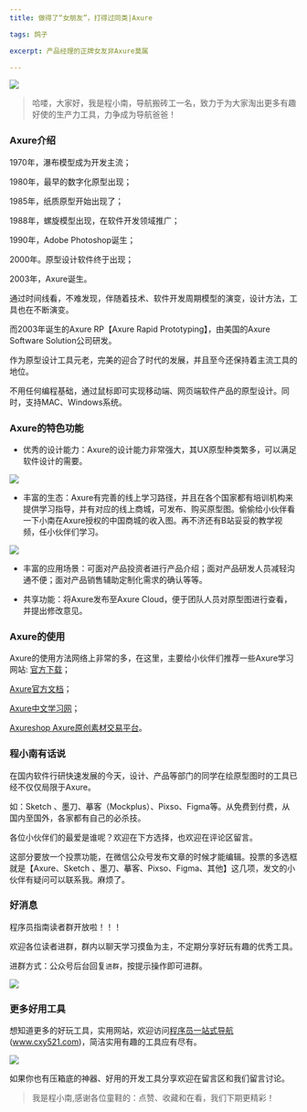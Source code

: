 ```yaml
---
title: 做得了“女朋友”，打得过同类|Axure

tags: 鸽子

excerpt: 产品经理的正牌女友非Axure莫属

---
```

![](https://navtool.gitee.io/blog/assets/imgs/20220822/11.jpg)

> 哈喽，大家好，我是程小南，导航搬砖工一名，致力于为大家淘出更多有趣好使的生产力工具，力争成为导航爸爸！

### Axure介绍

1970年，瀑布模型成为开发主流；

1980年，最早的数字化原型出现；

1985年，纸质原型开始出现了；

1988年，螺旋模型出现，在软件开发领域推广；

1990年，Adobe Photoshop诞生；

2000年。原型设计软件终于出现；

2003年，Axure诞生。

通过时间线看，不难发现，伴随着技术、软件开发周期模型的演变，设计方法，工具也在不断演变。

而2003年诞生的Axure RP【Axure Rapid Prototyping】，由美国的Axure Software Solution公司研发。

作为原型设计工具元老，完美的迎合了时代的发展，并且至今还保持着主流工具的地位。

不用任何编程基础，通过鼠标即可实现移动端、网页端软件产品的原型设计。同时，支持MAC、Windows系统。

### Axure的特色功能

- 优秀的设计能力：Axure的设计能力非常强大，其UX原型种类繁多，可以满足软件设计的需要。

![](https://navtool.gitee.io/blog/assets/imgs/20220822/13.jpg)

- 丰富的生态：Axure有完善的线上学习路径，并且在各个国家都有培训机构来提供学习指导，并有对应的线上商城，可发布、购买原型图。偷偷给小伙伴看一下小南在Axure授权的中国商城的收入图。再不济还有B站妥妥的教学视频，任小伙伴们学习。

![](https://navtool.gitee.io/blog/assets/imgs/20220822/14.jpg)

- 丰富的应用场景：可面对产品投资者进行产品介绍；面对产品研发人员减轻沟通不便；面对产品销售辅助定制化需求的确认等等。

- 共享功能：将Axure发布至Axure Cloud，便于团队人员对原型图进行查看，并提出修改意见。

### Axure的使用

Axure的使用方法网络上非常的多，在这里，主要给小伙伴们推荐一些Axure学习网站:
[官方下载](https://www.axure.com/downloadthanks)；

[Axure官方文档](https://docs.axure.com/all-documentation/)；

[Axure中文学习网](https://www.axure.com.cn/)；

[Axureshop Axure原创素材交易平台](https://www.axureshop.com/)。

### 程小南有话说

在国内软件行研快速发展的今天，设计、产品等部门的同学在绘原型图时的工具已经不仅仅局限于Axure。

如：Sketch
、墨刀、摹客（Mockplus）、Pixso、Figma等。从免费到付费，从国内至国外，各家都有自己的必杀技。

各位小伙伴们的最爱是谁呢？欢迎在下方选择，也欢迎在评论区留言。

这部分要放一个投票功能，在微信公众号发布文章的时候才能编辑。投票的多选框就是【Axure、Sketch
、墨刀、摹客、Pixso、Figma、其他】这几项，发文的小伙伴有疑问可以联系我。麻烦了。

### 好消息

程序员指南读者群开放啦！！！

欢迎各位读者进群，群内以聊天学习摸鱼为主，不定期分享好玩有趣的优秀工具。

进群方式：公众号后台回复`进群`，按提示操作即可进群。

![](https://navtool.gitee.io/blog/assets/imgs/erweima.jpg)

### 更多好用工具

想知道更多的好玩工具，实用网站，欢迎访问[程序员一站式导航](http://www.cxy521.com/)(www.cxy521.com)，简洁实用有趣的工具应有尽有。

![](https://navtool.gitee.io/blog/assets/imgs/20220329/img.png)

如果你也有压箱底的神器、好用的开发工具分享欢迎在留言区和我们留言讨论。

> 我是程小南,感谢各位童鞋的：点赞、收藏和在看，我们下期更精彩！

